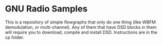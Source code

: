 # GNU Radio Samples

This is a repository of simple flowgraphs that only do one thing (like WBFM demodulation, or multi-channel). Any of them that have DSD blocks in them will require you to download, compile and install DSD. Instructions are in the cp folder.
